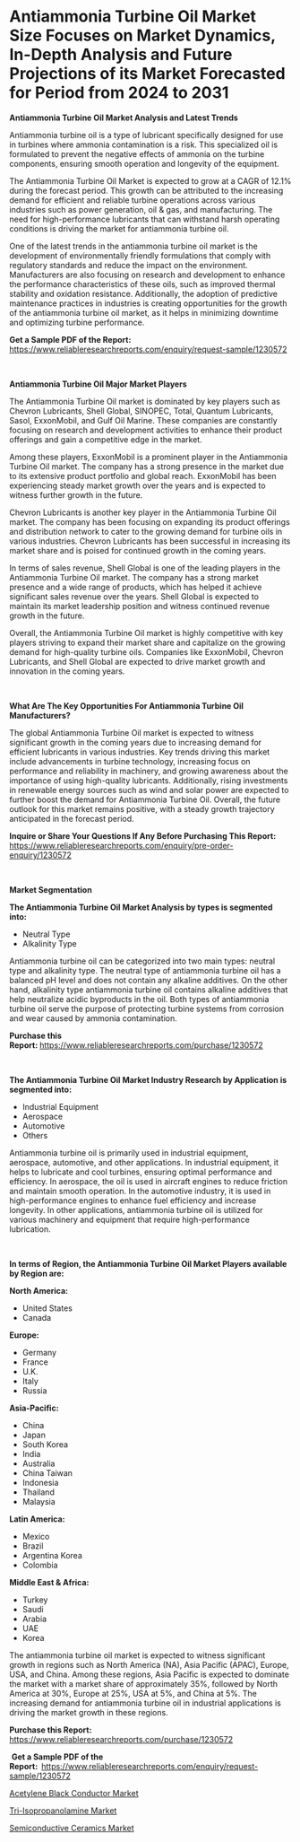 <p><h1>Antiammonia Turbine Oil Market Size Focuses on Market Dynamics, In-Depth Analysis and Future Projections of its Market Forecasted for Period from 2024 to 2031</h1></p><p><strong>Antiammonia Turbine Oil Market Analysis and Latest Trends</strong></p>
<p><p>Antiammonia turbine oil is a type of lubricant specifically designed for use in turbines where ammonia contamination is a risk. This specialized oil is formulated to prevent the negative effects of ammonia on the turbine components, ensuring smooth operation and longevity of the equipment. </p><p>The Antiammonia Turbine Oil Market is expected to grow at a CAGR of 12.1% during the forecast period. This growth can be attributed to the increasing demand for efficient and reliable turbine operations across various industries such as power generation, oil & gas, and manufacturing. The need for high-performance lubricants that can withstand harsh operating conditions is driving the market for antiammonia turbine oil.</p><p>One of the latest trends in the antiammonia turbine oil market is the development of environmentally friendly formulations that comply with regulatory standards and reduce the impact on the environment. Manufacturers are also focusing on research and development to enhance the performance characteristics of these oils, such as improved thermal stability and oxidation resistance. Additionally, the adoption of predictive maintenance practices in industries is creating opportunities for the growth of the antiammonia turbine oil market, as it helps in minimizing downtime and optimizing turbine performance.</p></p>
<p><strong>Get a Sample PDF of the Report:&nbsp;</strong> <a href="https://www.reliableresearchreports.com/enquiry/request-sample/1230572">https://www.reliableresearchreports.com/enquiry/request-sample/1230572</a></p>
<p>&nbsp;</p>
<p><strong>Antiammonia Turbine Oil Major Market Players</strong></p>
<p><p>The Antiammonia Turbine Oil market is dominated by key players such as Chevron Lubricants, Shell Global, SINOPEC, Total, Quantum Lubricants, Sasol, ExxonMobil, and Gulf Oil Marine. These companies are constantly focusing on research and development activities to enhance their product offerings and gain a competitive edge in the market.</p><p>Among these players, ExxonMobil is a prominent player in the Antiammonia Turbine Oil market. The company has a strong presence in the market due to its extensive product portfolio and global reach. ExxonMobil has been experiencing steady market growth over the years and is expected to witness further growth in the future.</p><p>Chevron Lubricants is another key player in the Antiammonia Turbine Oil market. The company has been focusing on expanding its product offerings and distribution network to cater to the growing demand for turbine oils in various industries. Chevron Lubricants has been successful in increasing its market share and is poised for continued growth in the coming years.</p><p>In terms of sales revenue, Shell Global is one of the leading players in the Antiammonia Turbine Oil market. The company has a strong market presence and a wide range of products, which has helped it achieve significant sales revenue over the years. Shell Global is expected to maintain its market leadership position and witness continued revenue growth in the future.</p><p>Overall, the Antiammonia Turbine Oil market is highly competitive with key players striving to expand their market share and capitalize on the growing demand for high-quality turbine oils. Companies like ExxonMobil, Chevron Lubricants, and Shell Global are expected to drive market growth and innovation in the coming years.</p></p>
<p>&nbsp;</p>
<p><strong>What Are The Key Opportunities For Antiammonia Turbine Oil Manufacturers?</strong></p>
<p><p>The global Antiammonia Turbine Oil market is expected to witness significant growth in the coming years due to increasing demand for efficient lubricants in various industries. Key trends driving this market include advancements in turbine technology, increasing focus on performance and reliability in machinery, and growing awareness about the importance of using high-quality lubricants. Additionally, rising investments in renewable energy sources such as wind and solar power are expected to further boost the demand for Antiammonia Turbine Oil. Overall, the future outlook for this market remains positive, with a steady growth trajectory anticipated in the forecast period.</p></p>
<p><strong>Inquire or Share Your Questions If Any Before Purchasing This Report:</strong> <a href="https://www.reliableresearchreports.com/enquiry/pre-order-enquiry/1230572">https://www.reliableresearchreports.com/enquiry/pre-order-enquiry/1230572</a></p>
<p>&nbsp;</p>
<p><strong>Market Segmentation</strong></p>
<p><strong>The Antiammonia Turbine Oil Market Analysis by types is segmented into:</strong></p>
<p><ul><li>Neutral Type</li><li>Alkalinity Type</li></ul></p>
<p><p>Antiammonia turbine oil can be categorized into two main types: neutral type and alkalinity type. The neutral type of antiammonia turbine oil has a balanced pH level and does not contain any alkaline additives. On the other hand, alkalinity type antiammonia turbine oil contains alkaline additives that help neutralize acidic byproducts in the oil. Both types of antiammonia turbine oil serve the purpose of protecting turbine systems from corrosion and wear caused by ammonia contamination.</p></p>
<p><strong>Purchase this Report:&nbsp;</strong><a href="https://www.reliableresearchreports.com/purchase/1230572">https://www.reliableresearchreports.com/purchase/1230572</a></p>
<p>&nbsp;</p>
<p><strong>The Antiammonia Turbine Oil Market Industry Research by Application is segmented into:</strong></p>
<p><ul><li>Industrial Equipment</li><li>Aerospace</li><li>Automotive</li><li>Others</li></ul></p>
<p><p>Antiammonia turbine oil is primarily used in industrial equipment, aerospace, automotive, and other applications. In industrial equipment, it helps to lubricate and cool turbines, ensuring optimal performance and efficiency. In aerospace, the oil is used in aircraft engines to reduce friction and maintain smooth operation. In the automotive industry, it is used in high-performance engines to enhance fuel efficiency and increase longevity. In other applications, antiammonia turbine oil is utilized for various machinery and equipment that require high-performance lubrication.</p></p>
<p>&nbsp;</p>
<p><strong>In terms of Region, the Antiammonia Turbine Oil Market Players available by Region are:</strong></p>
<p>
    <p> <strong> North America: </strong>
        <ul>
            <li>United States</li>
            <li>Canada</li>
        </ul>
        </p> 
    <p> <strong> Europe: </strong>
        <ul>
            <li>Germany</li>
            <li>France</li>
            <li>U.K.</li>
            <li>Italy</li>
            <li>Russia</li>
        </ul>
        </p> 
    <p> <strong> Asia-Pacific: </strong>
        <ul>
            <li>China</li>
            <li>Japan</li>
            <li>South Korea</li>
            <li>India</li>
            <li>Australia</li>
            <li>China Taiwan</li>
            <li>Indonesia</li>
            <li>Thailand</li>
            <li>Malaysia</li>
        </ul>
        </p> 
    <p> <strong> Latin America: </strong>
        <ul>
            <li>Mexico</li>
            <li>Brazil</li>
            <li>Argentina Korea</li>
            <li>Colombia</li>
        </ul>
        </p> 
    <p> <strong> Middle East & Africa: </strong>
        <ul>
            <li>Turkey</li>
            <li>Saudi</li>
            <li>Arabia</li>
            <li>UAE</li>
            <li>Korea</li>
        </ul>
    </p>
    </p>
<p><p>The antiammonia turbine oil market is expected to witness significant growth in regions such as North America (NA), Asia Pacific (APAC), Europe, USA, and China. Among these regions, Asia Pacific is expected to dominate the market with a market share of approximately 35%, followed by North America at 30%, Europe at 25%, USA at 5%, and China at 5%. The increasing demand for antiammonia turbine oil in industrial applications is driving the market growth in these regions.</p></p>
<p><strong>Purchase this Report: </strong><a href="https://www.reliableresearchreports.com/purchase/1230572">https://www.reliableresearchreports.com/purchase/1230572</a></p>
<p>&nbsp;<strong>Get a Sample PDF of the Report:&nbsp;&nbsp;</strong><a href="https://www.reliableresearchreports.com/enquiry/request-sample/1230572">https://www.reliableresearchreports.com/enquiry/request-sample/1230572</a></p>
<p><strong></strong></p>
<p><p><a href="https://github.com/brentleyjimmiealvaradoz4l1rea/Market-Research-Report-List-1/blob/main/acetylene-black-conductor-market.md">Acetylene Black Conductor Market</a></p><p><a href="https://github.com/Angelnienowdseej3e45z3p8c/Market-Research-Report-List-1/blob/main/tri-isopropanolamine-market.md">Tri-Isopropanolamine Market</a></p><p><a href="https://github.com/eeaveuhhh/Market-Research-Report-List-1/blob/main/semiconductive-ceramics-market.md">Semiconductive Ceramics Market</a></p></p>